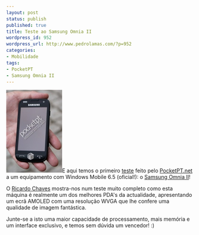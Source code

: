 ```yaml
---
layout: post
status: publish
published: true
title: Teste ao Samsung Omnia II
wordpress_id: 952
wordpress_url: http://www.pedrolamas.com/?p=952
categories:
- Mobilidade
tags:
- PocketPT
- Samsung Omnia II
---
```

[![Samsung Omnia II](/wp-content/uploads/2009/10/Samsung-Omnia-II.jpg "Samsung Omnia II")](http://www.pocketpt.net/forum/index.php?showtopic=30039)E aqui temos o primeiro [teste](http://www.pocketpt.net/forum/index.php?showtopic=30039) feito pelo [PocketPT.net](http://www.pocketpt.net) a um equipamento com Windows Mobile 6.5 (oficial!): o [Samsung Omnia II](http://omnia.samsungmobile.com/index.html#/omnia2)!

O [Ricardo Chaves](http://ricardochaves.pocketpt.net/) mostra-nos num teste muito completo como esta máquina é realmente um dos melhores PDA's da actualidade, apresentando um ecrã AMOLED com uma resolução WVGA que lhe confere uma qualidade de imagem fantástica.

Junte-se a isto uma maior capacidade de processamento, mais memória e um interface exclusivo, e temos sem dúvida um vencedor! :)
